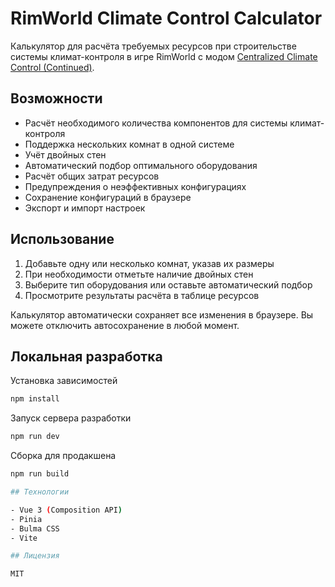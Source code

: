 # RimWorld Climate Control Calculator

Калькулятор для расчёта требуемых ресурсов при строительстве системы климат-контроля в игре RimWorld с модом [Centralized Climate Control (Continued)](https://steamcommunity.com/sharedfiles/filedetails/?id=2007268173).

## Возможности

- Расчёт необходимого количества компонентов для системы климат-контроля
- Поддержка нескольких комнат в одной системе
- Учёт двойных стен
- Автоматический подбор оптимального оборудования
- Расчёт общих затрат ресурсов
- Предупреждения о неэффективных конфигурациях
- Сохранение конфигураций в браузере
- Экспорт и импорт настроек

## Использование

1. Добавьте одну или несколько комнат, указав их размеры
2. При необходимости отметьте наличие двойных стен
3. Выберите тип оборудования или оставьте автоматический подбор
4. Просмотрите результаты расчёта в таблице ресурсов

Калькулятор автоматически сохраняет все изменения в браузере. Вы можете отключить автосохранение в любой момент.

## Локальная разработка

Установка зависимостей
```bash
npm install
```

Запуск сервера разработки
```bash
npm run dev
```

Сборка для продакшена
```bash
npm run build

## Технологии

- Vue 3 (Composition API)
- Pinia
- Bulma CSS
- Vite

## Лицензия

MIT